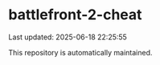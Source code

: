# battlefront-2-cheat

Last updated: 2025-06-18 22:25:55

This repository is automatically maintained.
